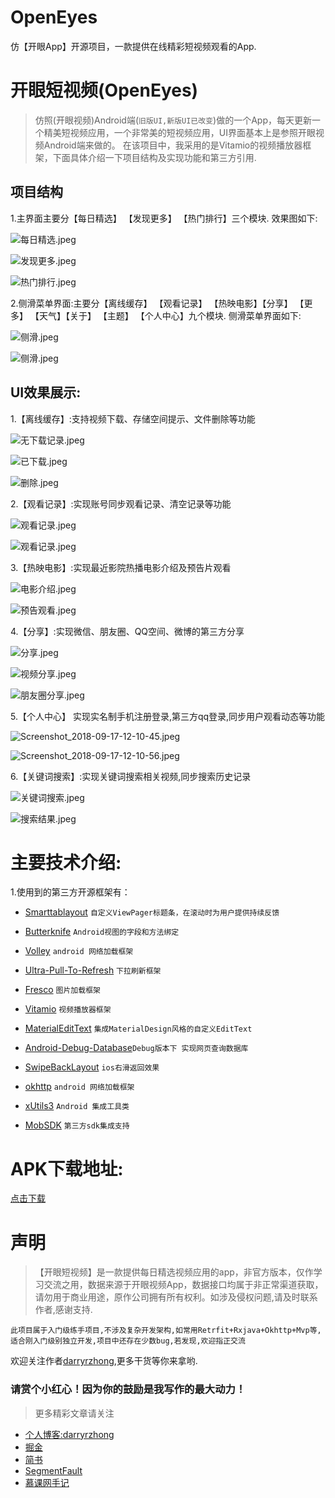 # OpenEyes
仿【开眼App】开源项目，一款提供在线精彩短视频观看的App.


# 开眼短视频(OpenEyes)
>仿照(开眼视频)Android端(`旧版UI,新版UI已改变`)做的一个App，每天更新一个精美短视频应用，一个非常美的短视频应用，UI界面基本上是参照开眼视频Android端来做的。 在该项目中，我采用的是Vitamio的视频播放器框架，下面具体介绍一下项目结构及实现功能和第三方引用.

## 项目结构
1.主界面主要分【每日精选】 【发现更多】 【热门排行】三个模块.
效果图如下:


![每日精选.jpeg](https://upload-images.jianshu.io/upload_images/5549640-ef22c0941a6f9fdf.jpeg?imageMogr2/auto-orient/strip%7CimageView2/2/w/240)

![发现更多.jpeg](https://upload-images.jianshu.io/upload_images/5549640-72381624c9e2d456.jpeg?imageMogr2/auto-orient/strip%7CimageView2/2/w/240)

![热门排行.jpeg](https://upload-images.jianshu.io/upload_images/5549640-ea4e23af94e8b695.jpeg?imageMogr2/auto-orient/strip%7CimageView2/2/w/240)

2.侧滑菜单界面:主要分【离线缓存】 【观看记录】 【热映电影】【分享】 【更多】 【天气】【关于】 【主题】 【个人中心】九个模块.
侧滑菜单界面如下:


![侧滑.jpeg](https://upload-images.jianshu.io/upload_images/5549640-f25802fff596cf38.jpeg?imageMogr2/auto-orient/strip%7CimageView2/2/w/240)

![侧滑.jpeg](https://upload-images.jianshu.io/upload_images/5549640-e73fa825ffc5e8ba.jpeg?imageMogr2/auto-orient/strip%7CimageView2/2/w/240)

## UI效果展示:
1.【离线缓存】:支持视频下载、存储空间提示、文件删除等功能

![无下载记录.jpeg](https://upload-images.jianshu.io/upload_images/5549640-e6f0aa7c95496414.jpeg?imageMogr2/auto-orient/strip%7CimageView2/2/w/240)

![已下载.jpeg](https://upload-images.jianshu.io/upload_images/5549640-22502ad67bd27a00.jpeg?imageMogr2/auto-orient/strip%7CimageView2/2/w/240)

![删除.jpeg](https://upload-images.jianshu.io/upload_images/5549640-6df934bdec5af60f.jpeg?imageMogr2/auto-orient/strip%7CimageView2/2/w/240)

2.【观看记录】:实现账号同步观看记录、清空记录等功能

![观看记录.jpeg](https://upload-images.jianshu.io/upload_images/5549640-758ce1156da9ebf9.jpeg?imageMogr2/auto-orient/strip%7CimageView2/2/w/240)

![观看记录.jpeg](https://upload-images.jianshu.io/upload_images/5549640-3e1ff91fa7453947.jpeg?imageMogr2/auto-orient/strip%7CimageView2/2/w/240)

3.【热映电影】:实现最近影院热播电影介绍及预告片观看


![电影介绍.jpeg](https://upload-images.jianshu.io/upload_images/5549640-35a505ad49db12ef.jpeg?imageMogr2/auto-orient/strip%7CimageView2/2/w/240)

![预告观看.jpeg](https://upload-images.jianshu.io/upload_images/5549640-394b659973461ca5.jpeg?imageMogr2/auto-orient/strip%7CimageView2/2/w/480)

4.【分享】:实现微信、朋友圈、QQ空间、微博的第三方分享


![分享.jpeg](https://upload-images.jianshu.io/upload_images/5549640-62bf4c03c3bad879.jpeg?imageMogr2/auto-orient/strip%7CimageView2/2/w/240)

![视频分享.jpeg](https://upload-images.jianshu.io/upload_images/5549640-7dda606a6448a767.jpeg?imageMogr2/auto-orient/strip%7CimageView2/2/w/240)

![朋友圈分享.jpeg](https://upload-images.jianshu.io/upload_images/5549640-63ba699c652a2db7.jpeg?imageMogr2/auto-orient/strip%7CimageView2/2/w/240)

5.【个人中心】 实现实名制手机注册登录,第三方qq登录,同步用户观看动态等功能



![Screenshot_2018-09-17-12-10-45.jpeg](https://upload-images.jianshu.io/upload_images/5549640-c5dab18383a13bc0.jpeg?imageMogr2/auto-orient/strip%7CimageView2/2/w/240)

![Screenshot_2018-09-17-12-10-56.jpeg](https://upload-images.jianshu.io/upload_images/5549640-f74b79b7053f6f34.jpeg?imageMogr2/auto-orient/strip%7CimageView2/2/w/240)

6.【关键词搜索】:实现关键词搜索相关视频,同步搜索历史记录

![关键词搜索.jpeg](https://upload-images.jianshu.io/upload_images/5549640-200de7d533d9df94.jpeg?imageMogr2/auto-orient/strip%7CimageView2/2/w/240)

![搜索结果.jpeg](https://upload-images.jianshu.io/upload_images/5549640-b91201187b55d9b6.jpeg?imageMogr2/auto-orient/strip%7CimageView2/2/w/240)



# 主要技术介绍:
1.使用到的第三方开源框架有：
*   [Smarttablayout](https://github.com/ogaclejapan/SmartTabLayout) `自定义ViewPager标题条，在滚动时为用户提供持续反馈`

*   [Butterknife](https://github.com/JakeWharton/butterknife)  `Android视图的字段和方法绑定`

*   [Volley](https://github.com/mcxiaoke/android-volley)  `android 网络加载框架`
*   [Ultra-Pull-To-Refresh](https://github.com/liaohuqiu/android-Ultra-Pull-To-Refresh) `下拉刷新框架`
*   [Fresco](https://github.com/facebook/fresco) `图片加载框架`
*   [Vitamio](https://github.com/yixia/VitamioBundle) `视频播放器框架`
*   [MaterialEditText](https://github.com/rengwuxian/MaterialEditText) `集成MaterialDesign风格的自定义EditText`
*   [Android-Debug-Database](https://github.com/amitshekhariitbhu/Android-Debug-Database)`Debug版本下 实现网页查询数据库`
*  [SwipeBackLayout](https://github.com/ikew0ng/SwipeBackLayout) `ios右滑返回效果`
*  [okhttp](https://github.com/square/okhttp) `android 网络加载框架`
*  [xUtils3](https://github.com/wyouflf/xUtils3) `Android 集成工具类`
* [MobSDK](http://www.mob.com/) `第三方sdk集成支持`

# APK下载地址:
 [点击下载](https://fir.im/8psl)

# 声明
> 【开眼短视频】是一款提供每日精选视频应用的app，非官方版本，仅作学习交流之用，数据来源于开眼视频App，数据接口均属于非正常渠道获取，请勿用于商业用途，原作公司拥有所有权利。如涉及侵权问题,请及时联系作者,感谢支持.

`此项目属于入门级练手项目,不涉及复杂开发架构,如常用Retrfit+Rxjava+Okhttp+Mvp等,适合刚入门级别独立开发,项目中还存在少数bug,若发现,欢迎指正交流`

欢迎关注作者[darryrzhong](http://www.darryrzhong.site),更多干货等你来拿哟.

### 请赏个小红心！因为你的鼓励是我写作的最大动力！
>更多精彩文章请关注
- [个人博客:darryrzhong](http://www.darryrzhong.site)
- [掘金](https://juejin.im/user/5a6c3b19f265da3e49804988)
- [简书](https://www.jianshu.com/users/b7fdf53ec0b9/timeline)
- [SegmentFault](https://segmentfault.com/u/darryrzhong_5ac59892a5882/articles)
- [慕课网手记](https://www.imooc.com/u/6733207)
